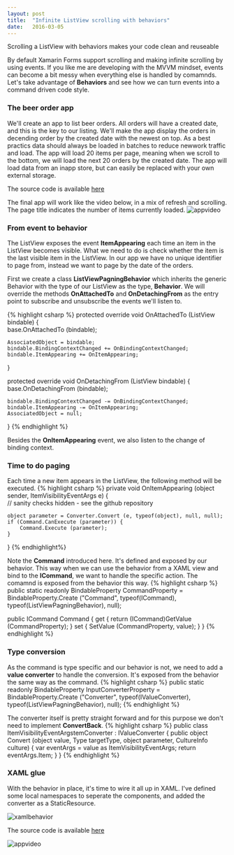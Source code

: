 ```yaml
---
layout: post
title:  "Infinite ListView scrolling with behaviors"
date:   2016-03-05
---
```


<p class="intro">
<span class="dropcap">S</span>crolling a ListView with behaviors makes your code clean and reuseable 
</p>

By default Xamarin Forms support scrolling and making infinite scrolling by using events. If you like me are developing with the MVVM mindset, 
events can become a bit messy when everything else is handled by comamnds. Let's take advantage of __Behaviors__ and see how we can turn events into a command driven code style.


### The beer order app
We'll create an app to list beer orders. All orders will have a created date, and this is the key to our listing. We'll make the app display
the orders in decending order by the created date with the newest on top. As a best practics data should always be loaded in batches to reduce newwork traffic and load. The app will load 20 items per page, meaning when we scroll to the bottom, we will load the next 20 orders by the created date. 
The app will load data from an inapp store, but can easily be replaced with your own external storage.

The source code is available [here](https://github.com/rasmuschristensen/SimpleListViewInfiniteScrolling)

The final app will work like the video below, in a mix of refresh and scrolling. The page title indicates the number of items currently loaded. 
<img src="{{ '/assets/img/infinitebrew.gif' | prepend: site.baseurl }}" alt="appvideo">


### From event to behavior
The ListView exposes the event __ItemAppearing__ each time an item in the ListView becomes visible. What we need to do is check whether the item is the last visible item in the ListView. In our app we have no unique identifier to page from, instead we want to page by the date of the orders. 

First we create a class __ListViewPagningBehavior__ which inherits the generic Behavior with the type of our ListView as the type, __Behavior<ListView>__. We will override the methods __OnAttachedTo__ and __OnDetachingFrom__ as the entry point to subscribe and unsubscribe the events we'll listen to. 

{% highlight csharp %}
protected override void OnAttachedTo (ListView bindable)
{			
    base.OnAttachedTo (bindable);

    AssociatedObject = bindable;
    bindable.BindingContextChanged += OnBindingContextChanged;
    bindable.ItemAppearing += OnItemAppearing;
}

protected override void OnDetachingFrom (ListView bindable)
{
    base.OnDetachingFrom (bindable);

    bindable.BindingContextChanged -= OnBindingContextChanged;
    bindable.ItemAppearing -= OnItemAppearing;
    AssociatedObject = null;
}
{% endhighlight %}

Besides the __OnItemAppearing__ event, we also listen to the change of binding context.

### Time to do paging
Each time a new item appears in the ListView, the following method will be executed.
{% highlight csharp %}
private void OnItemAppearing (object sender, ItemVisibilityEventArgs e)
{		
    // sanity checks hidden - see the github repository

    object parameter = Converter.Convert (e, typeof(object), null, null);
    if (Command.CanExecute (parameter)) {
        Command.Execute (parameter);
    }       
}
{% endhighlight%}

Note the __Command__ introduced here. It's defined and exposed by our behavior. This way when we can use the behavior from a XAML view and bind to the __ICommand__, we want to handle the specific action. The comamnd is exposed from the behavior this way.
{% highlight csharp %}
public static readonly BindableProperty CommandProperty = BindableProperty.Create ("Command", typeof(ICommand), typeof(ListViewPagningBehavior), null);

public ICommand Command {
    get { return (ICommand)GetValue (CommandProperty); }
    set { SetValue (CommandProperty, value); }
}
{% endhighlight %} 

### Type conversion
As the command is type specific and our behavior is not, we need to add a __value converter__ to handle the conversion. It's exposed from the behavior the same way as the command.
{% highlight csharp %}
public static readonly BindableProperty InputConverterProperty = BindableProperty.Create ("Converter", typeof(IValueConverter), typeof(ListViewPagningBehavior), null);
{% endhighlight %} 

The converter itself is pretty straight forward and for this purpose we don't need to implement __ConvertBack__.
{% highlight csharp %}
public class ItemVisibilityEventArgstemConverter : IValueConverter
{
    public object Convert (object value, Type targetType, object parameter, CultureInfo culture)
    {
        var eventArgs = value as ItemVisibilityEventArgs;
        return eventArgs.Item;
    }
}
{% endhighlight %}

### XAML glue
With the behavior in place, it's time to wire it all up in XAML. 
I've defined some local namespaces to seperate the components, and added the converter as a StaticResource.

<img src="{{ '/assets/img/xamlbehavior.png' | prepend: site.baseurl }}" alt="xamlbehavior">

The source code is available [here](https://github.com/rasmuschristensen/SimpleListViewInfiniteScrolling)

<img src="{{ '/assets/img/infinitebrew.gif' | prepend: site.baseurl }}" alt="appvideo">